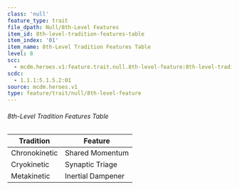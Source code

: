 ```yaml
---
class: 'null'
feature_type: trait
file_dpath: Null/8th-Level Features
item_id: 8th-level-tradition-features-table
item_index: '01'
item_name: 8th-Level Tradition Features Table
level: 8
scc:
  - mcdm.heroes.v1:feature.trait.null.8th-level-feature:8th-level-tradition-features-table
scdc:
  - 1.1.1:5.1.5.2:01
source: mcdm.heroes.v1
type: feature/trait/null/8th-level-feature
---
```


###### 8th-Level Tradition Features Table

| Tradition     | Feature           |
| ------------- | ----------------- |
| Chronokinetic | Shared Momentum   |
| Cryokinetic   | Synaptic Triage   |
| Metakinetic   | Inertial Dampener |
